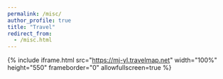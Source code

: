 ```yaml
---
permalink: /misc/
author_profile: true
title: "Travel"
redirect_from:
  - /misc.html
---
```


{% include iframe.html src="https://mj-yl.travelmap.net" width="100%" height="550" frameborder="0" allowfullscreen=true %}

